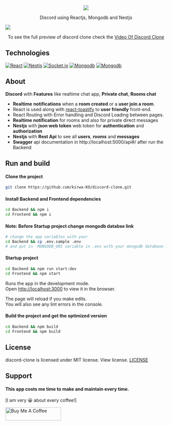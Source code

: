 <p align="center">
  <img src="https://github.com/kirwa-KO/discord-clone/blob/main/discord-clone.svg" />
</p>

<p align="center">
Discord using Reactjs, Mongodb and Nestjs
</p>

![](https://github.com/kirwa-KO/discord-clone/blob/main/discord-clone-screenshot.png)

<p align="center">
To see the full preview of discord clone check the
<a href="https://bit.ly/discord-clone">
Video Of Discord Clone
</a>

</p>

## Technologies
[![React](https://img.shields.io/badge/React-20232A?style=flat&logo=react&logoColor=61DAFB&link=https://github.com/arihant-jain-09)](https://github.com/kirwa-KO)
[![Nestjs](https://img.shields.io/badge/Nest-20232A?style=flat&logo=nestjs&logoColor=ED2945)](https://github.com/kirwa-KO)
[![Socket.io](https://img.shields.io/badge/Socket.io-20232A?style=flat&logo=socket.io&logoColor=FFF)](https://github.com/kirwa-KO)
[![Mongodb](https://img.shields.io/badge/Mongodb-20232A?style=flat&logo=mongodb&logoColor=00684A)](https://github.com/kirwa-KO)
[![Mongodb](https://img.shields.io/badge/Swagger-20232A?style=flat&logo=swagger&logoColor=85E92C)](https://github.com/kirwa-KO)


## About
**Discord** with **Features** like realtime chat app, **Private chat**, **Rooms chat**
- **Realtime** **notifications** when a **room created** or a **user join a room**.
- React is used along with [react-toastify](https://www.npmjs.com/package/react-toastify) to **user friendly** front-end.
- React Routing with Error handling and Discord Loading between pages.
- **Realtime notification** for rooms and also for private direct messages
- **Nestjs** with **json web token** web token for **authentication** and **authorization**
- **Nestjs** with **Rest Api** to see all **users**, **rooms** and **messages**
- **Swagger** api documentation in http://localhost:5000/api#/ after run the Backend

## Run and build

#### Clone the project

```bash
git clone https://github.com/kirwa-KO/discord-clone.git
```

#### Install Backend and Frontend dependencies
```bash
cd Backend && npm i
cd Frontend && npm i
```
#### Note: Before Startup project change mongodb databse link
```bash
# change the app variables with your
cd Backend && cp .env.sample .env
# and put in  MONGODB_URI variable in .env with your mongodb database link
```

#### Startup project

```bash
cd Backend && npm run start:dev
cd Frontend && npm start
```

Runs the app in the development mode.<br>
Open [http://localhost:3000](http://localhost:3000) to view it in the browser.

The page will reload if you make edits.<br>
You will also see any lint errors in the console.

#### Build the project and get the optimized version

```bash
cd Backend && npm build
cd Frontend && npm build
```

## License
discord-clone is licensed under MIT license. View license. [LICENSE](https://github.com/kirwa-KO/discord-clone/blob/main/LICENSE)

## Support
#### This app costs me time to make and maintain every time.
[I am very 😀 about every coffee!]

<a href="https://www.buymeacoffee.com/imranbaali" target="_blank"><img src="https://cdn.buymeacoffee.com/buttons/v2/default-yellow.png" alt="Buy Me A Coffee" height="41" width="174"></a>
